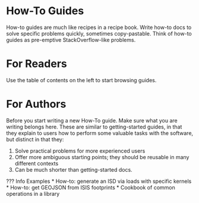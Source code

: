 # How-To Guides

How-to guides are much like recipes in a recipe book. Write how-to docs to solve specific problems quickly, sometimes copy-pastable. Think of how-to guides as pre-emptive StackOverflow-like problems.


# For Readers 
[comment]: <> (This is a good place to mention any places for someone to start looking in. Highlight specific docs with high value or we identify readers commonly want to see)

Use the table of contents on the left to start browsing guides. 

# For Authors

Before you start writing a new How-To guide. Make sure what you are writing belongs here. These are similar to getting-started guides, in that they explain to users how to perform some valuable tasks with the software, but distinct in that they:

1. Solve practical problems for more experienced users
1. Offer more ambiguous starting points; they should be reusable in many different contexts 
1. Can be much shorter than getting-started docs. 

??? Info Examples
    * How-to: generate an ISD via loads with specific kernels
    * How-to: get GEOJSON from ISIS footprints
    * Cookbook of common operations in a library
    
